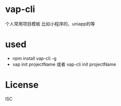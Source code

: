 # vap-cli
个人常用项目模板 比如小程序的、uniapp的等

# used
- npm install vap-cli -g
- vap init projectName 或者 vap-cli init projectName

# License
ISC
